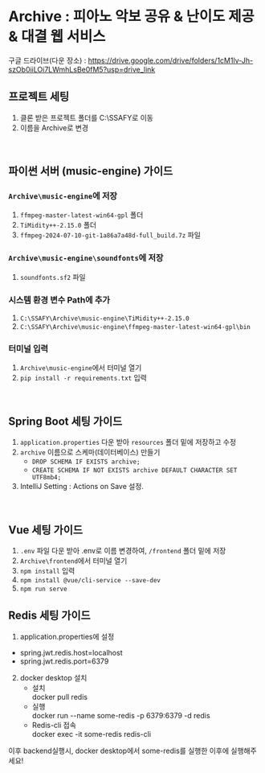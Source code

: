 # Archive : 피아노 악보 공유 & 난이도 제공 & 대결 웹 서비스

구글 드라이브(다운 장소) : https://drive.google.com/drive/folders/1cM1lv-Jh-szOb0iiLOi7LWmhLsBe0fM5?usp=drive_link

## 프로젝트 세팅
1. 클론 받은 프로젝트 폴더를 C:\SSAFY로 이동
2. 이름을 Archive로 변경

<br>

## 파이썬 서버 (music-engine) 가이드
###  ```Archive\music-engine```에 저장
1. ```ffmpeg-master-latest-win64-gpl``` 폴더
2. ```TiMidity++-2.15.0``` 폴더
3. ```ffmpeg-2024-07-10-git-1a86a7a48d-full_build.7z``` 파일

### ```Archive\music-engine\soundfonts```에 저장
1. ```soundfonts.sf2``` 파일


### 시스템 환경 변수 Path에 추가
1. ```C:\SSAFY\Archive\music-engine\TiMidity++-2.15.0```
2. ```C:\SSAFY\Archive\music-engine\ffmpeg-master-latest-win64-gpl\bin```

### 터미널 입력
1. ```Archive\music-engine```에서 터미널 열기
2. ```pip install -r requirements.txt``` 입력

<br>

## Spring Boot 세팅 가이드
1. ```application.properties``` 다운 받아 ```resources``` 폴더 밑에 저장하고 수정
2. ```archive``` 이름으로 스케마(데이터베이스) 만들기 
    - ```DROP SCHEMA IF EXISTS archive;```
    - ```CREATE SCHEMA IF NOT EXISTS archive DEFAULT CHARACTER SET UTF8mb4;```
3. IntelliJ Setting : Actions on Save 설정. 
<br>

## Vue 세팅 가이드

1. ```.env``` 파일 다운 받아 .env로 이름 변경하여, ```/frontend``` 폴더 밑에 저장
2. ```Archive\frontend```에서 터미널 열기
3. ```npm install``` 입력
4. ```npm install @vue/cli-service --save-dev```
5. ```npm run serve```

## Redis 세팅 가이드

1. application.properties에 설정
- spring.jwt.redis.host=localhost
- spring.jwt.redis.port=6379

2. docker desktop 설치
    - 설치<br/>
        docker pull redis  
    - 실행<br/>
        docker run --name some-redis -p 6379:6379 -d redis
    - Redis-cli 접속<br/>
        docker exec -it some-redis redis-cli

이후 backend실행시, docker desktop에서 some-redis를 실행한 이후에 실행해주세요!



